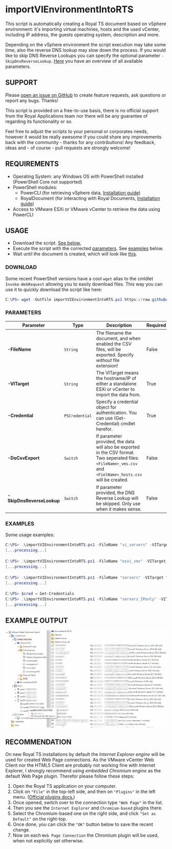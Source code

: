 # importVIEnvironmentIntoRTS

This script is automatically creating a Royal TS document based on vSphere environment: it's importing virtual machines, hosts and the used vCenter, including IP address, the guests operating system, description and more.

Depending on the vSphere environment the script execution may take some time, also the reverse DNS lookup may slow down the process. If you would like to skip DNS Reverse Lookups you can specify the optional parameter `-SkipDnsReverseLookup`. [Here](#parameters) you have an overview of all available parameters.

## SUPPORT

Please [open an issue on GitHub](https://github.com/patschi/royalts-scripts/issues) to create feature requests, ask questions or report any bugs. Thanks!

This script is provided on a free-to-use basis, there is no official support from the Royal Applications team nor there will be any guarantee of regarding its functionality or so.

Feel free to adjust the scripts to your personal or corporates needs, however it would be really awesome if you could share any improvements back with the community - thanks for any contributions! Any feedback, ideas and - of course - pull requests are strongly welcome!

## REQUIREMENTS

* Operating System: any Windows OS with PowerShell installed (PowerShell Core not supported)
* PowerShell modules:
  * PowerCLI (for retrieving vSphere data, [Installation guide](https://blogs.vmware.com/PowerCLI/2017/04/powercli-install-process-powershell-gallery.html))
  * RoyalDocument (for interacting with Royal Documents, [Installation guide](https://content.royalapplications.com/Help/RoyalTS/V4/index.html?scripting_gettingstarted.htm))
* Access to VMware ESXi or VMware vCenter to retrieve the data using PowerCLI

## USAGE

* Download the script. [See below.](#download)
* Execute the script with the corrected [parameters](#parameters). See [examples](#examples) below.
* Wait until the document is created, which will look like [this](#example-output).

### DOWNLOAD

Some recent PowerShell versions have a cool `wget` alias to the cmldlet `Invoke-WebRequest` allowing you to easily download files. This way you can use it to quickly download the script like here:

```powershell
C:\PS> wget -OutFile importVIEnvironmentIntoRTS.ps1 https://raw.githubusercontent.com/patschi/royalts-scripts/master/importVIEnvironmentIntoRTS/importVIEnvironmentIntoRTS.ps1
```

### PARAMETERS

| Parameter                 | Type           | Description | Required | Default |
| ------------------------- | -------------- | ----------- | -------- | ------- |
| **-FileName**             | `String`       | The filename the document, and when enabled the CSV files, will be exported. Specify *without* file extension! | False | *vmw_servers* |
| **-VITarget**             | `String`       | The VITarget means the hostname/IP of either a standalone ESXi or vCenter to import the data from. | True | *None* |
| **-Credential**           | `PSCredential` | Specify a credential object for authentication. You can use (Get-Credential) cmdlet herefor. | True | *None* |
| **-DoCsvExport**          | `Switch`       | If parameter provided, the data will also be exported in the CSV format. Two seperated files: `<FileName>_vms.csv` and `<FielName>_hosts.csv` will be created. | False | *False* |
| **-SkipDnsReverseLookup** | `Switch`       | If parameter provided, the DNS Reverse Lookup will be skipped. Only use when it makes sense. | False | *False* |

### EXAMPLES

Some usage examples:

```powershell
C:\PS> .\importVIEnvironmentIntoRTS.ps1 -FileName "vi_servers" -VITarget "vcenter.domain.local" -Credential (Get-Credential) -DoCsvExport
[...processing...]

C:\PS> .\importVIEnvironmentIntoRTS.ps1 -FileName "esxi_vms" -VITarget "esxi01.domain.local" -Credential (Get-Credential)
[...processing...]

C:\PS> .\importVIEnvironmentIntoRTS.ps1 -FileName "servers" -VITarget "192.168.2.1" -Credential (Get-Credential) -DoCsvExport -SkipDnsReverseLookup
[...processing...]

C:\PS> $cred = Get-Credentials
C:\PS> .\importVIEnvironmentIntoRTS.ps1 -FileName "servers_IPonly" -VITarget "192.168.1.1" -Credential $cred -SkipDnsReverseLookup
[...processing...]
```

## EXAMPLE OUTPUT

![RoyalTS Document Screenshot](https://raw.githubusercontent.com/patschi/royalts-scripts/master/screenshots/importVIEnvironmentIntoRTS-rtsdoc-1.png "Royal TS Document Screenshot")

## RECOMMENDATION

On new Royal TS installations by default the *Internet Explorer engine* will be used for created Web Page connections. As the VMware vCenter Web Client nor the HTML5 Client are probably not working fine with Internet Explorer, I strongly recommend using *embedded Chromium engine* as the default Web Page plugin. Therefor please follow these steps:

1. Open the Royal TS application on your computer.
2. Click on `"File"` in the top-left side, and then on `"Plugins"` in the left menu. ([Official plugins docs.](https://content.royalapplications.com/Help/RoyalTS/V4/index.html?introduction_plugins.htm))
3. Once opened, switch over to the connection type `"Web Page"` in the list.
4. Then you see the `Internet Explorer` and `Chromium-based` plugins there.
5. Select the Chromium-based one on the right side, and click `"Set as Default"` on the right-top.
6. Once done, you can click the `"OK"` button below to save the recent change.
7. Now on each `Web Page Connection` the Chromium plugin will be used, when not explicitly set otherwise.
